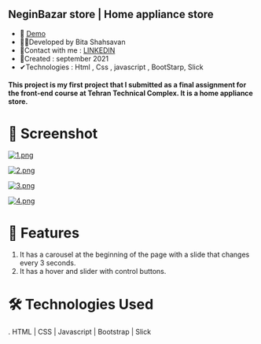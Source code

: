 ## NeginBazar store | Home appliance store
- 📌 <a href="https://rickandmorthy-react.netlify.app/" rel="nofollow">Demo</a>
- 🙋‍♀️Developed by Bita Shahsavan
- 📧Contact with me : <a href="https://www.linkedin.com/in/bita-shahsavan-830471299/" rel="nofollow">LINKEDIN</a>
- 📆Created : september 2021
- ✔Technologies : Html , Css , javascript , BootStarp, Slick

#### This project is my first project that I submitted as a final assignment for the front-end course at Tehran Technical Complex. It is a home appliance store.
##

# 📸 Screenshot
[![1.png](https://i.postimg.cc/MG2Q33JY/1.png)](https://postimg.cc/SndRJrsX)

[![2.png](https://i.postimg.cc/KjRj8tyn/2.png)](https://postimg.cc/N2vBN9FM)

[![3.png](https://i.postimg.cc/ydWsmBpt/3.png)](https://postimg.cc/r06Bc6kN)

[![4.png](https://i.postimg.cc/W41hHBfn/4.png)](https://postimg.cc/TKBdy4xL)


# 🌟 Features
1. It has a carousel at the beginning of the page with a slide that changes every 3 seconds.
2. It has a hover and slider with control buttons.

# 🛠️ Technologies Used
. HTML | CSS | Javascript | Bootstrap | Slick 
   
